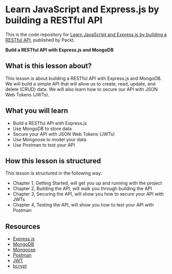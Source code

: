 # Learn JavaScript and Express.js by building a RESTful API

This is the code repository for [Learn JavaScript and Express.js by building a RESTful API](https://www.packtpub.com/web-development/learn-javascript-and-expressjs-building-restful-api?utm_source=github&utm_medium=repository&utm_campaign=9781786462011), published by Packt.

**Build a RESTful API with Express.js and MongoDB**

## What is this lesson about?
This lesson is about building a RESTful API with Express.js and MongoDB. We will build a simple API that will allow us to create, read, update, and delete (CRUD) data. We will also learn how to secure our API with JSON Web Tokens (JWTs).

## What you will learn
* Build a RESTful API with Express.js
* Use MongoDB to store data
* Secure your API with JSON Web Tokens (JWTs)
* Use Mongoose to model your data
* Use Postman to test your API

## How this lesson is structured
This lesson is structured in the following way:

* Chapter 1, Getting Started, will get you up and running with the project
* Chapter 2, Building the API, will walk you through building the API
* Chapter 3, Securing the API, will show you how to secure your API with JWTs
* Chapter 4, Testing the API, will show you how to test your API with Postman

## Resources
* [Express.js](http://expressjs.com/)
* [MongoDB](https://www.mongodb.com/)
* [Mongoose](http://mongoosejs.com/)
* [Postman](https://www.getpostman.com/)
* [JWT](https://jwt.io/)
* [bcrypt](
https://www.npmjs.com/package/bcrypt)

